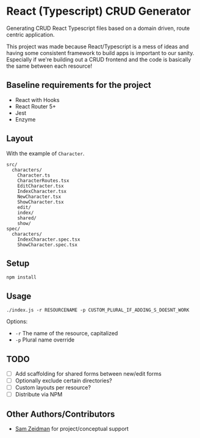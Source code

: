 # React (Typescript) CRUD Generator

Generating CRUD React Typescript files based on a domain driven, route centric application.

This project was made because React/Typescript is a mess of ideas and having some consistent framework to build apps is important to our sanity. Especially if we're building out a CRUD frontend and the code is basically the same between each resource!

## Baseline requirements for the project

- React with Hooks
- React Router 5+
- Jest
- Enzyme

## Layout

With the example of `Character`.

```
src/
  characters/
    Character.ts
    CharacterRoutes.tsx
    EditCharacter.tsx
    IndexCharacter.tsx
    NewCharacter.tsx
    ShowCharacter.tsx
    edit/
    index/
    shared/
    show/
spec/
  characters/
    IndexCharacter.spec.tsx
    ShowCharacter.spec.tsx
```

## Setup

`npm install`

## Usage

`./index.js -r RESOURCENAME -p CUSTOM_PLURAL_IF_ADDING_S_DOESNT_WORK`

Options:

- `-r` The name of the resource, capitalized
- `-p` Plural name override

## TODO

- [ ] Add scaffolding for shared forms between new/edit forms
- [ ] Optionally exclude certain directories?
- [ ] Custom layouts per resource?
- [ ] Distribute via NPM

## Other Authors/Contributors

- [Sam Zeidman](https://github.com/szeidman) for project/conceptual support
